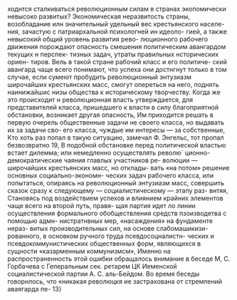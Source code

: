 ходнтся сталкиваться революционным силам в странах
экопомически невысоко развитых?
Экономическая неразвитость страны, возобладание
илн значительный удельный вес крестьянского населе-
ния, зачастую с патриархальной психологней ин идеоло-
гией, а также невысокий общий уровень развития рево-
люционного рабочего движения порождают опасность
смешения политическим авангардом текущих н перспек-
тизных задач, утраты правильных нсторических ориен-
тиров.
Вель в такой стране рабочий класс и его политиче-
ский авангард чаще всего понимают, что успеха они
достнгнут только в том случае, если сумеют пробудить
революционный энтузиазм широчайших крестьянских
масс, смогут опереться на него, поднять наинижайшис
низы общества к историческому творчеству. Когда же
это происходит н революционная власть утверждается,
для представителей класса, пришедшего к власти в силу
благоприятной обстановки, возникает другая опасность,
Им приходится решать в первую очерель общественные
задачи не своего класса, но выдавать их за задачи сво-
его класса, чуждые им интересы — за собственные, Кто
хоть раз попал в такую ситуацию, замечал Ф. Энгельс,
тот пропал безвозвратно 19,
В подобной обстановке перед политической властью
встает дилемма; или немедленно осуществлять револю`
ционно-демократические чаяния главлых участников ре-
волюции — широчайших крестьянских масс, но отклады-
вать «на потом» решение основных социально-экономн-
ческих задач рабочего класса, или попытаться, опираясь
на революционный энтузиазм масс, совершить сказок
сразу к следующему — социалистическому — этапу раз-
внтяя, Становясь под воздействием успехов и влиянием
крайних элементов чаще всего на второй путь, правя-
щая партия идет ло линии осуществления формального
обобществления средств пзоизводетва с помощью адмн-
нистратнвных мер, «насаждения» на фундаменте нераз-
витых производительных сил, на основе слабомашикизи-
рованного, в основком ручного труда псевдосоцналистн-
ческих и псевдокоммунистических общественных форм,
являющихся в сущности «казарменным коммунизмсм»,
Именно на распространенность этой ошибки обращалось
внимание в беседе М, С. Горбачева с Геперальным сек.
ретарем ЦК Иеменской социалистической партии А. С.
аль-Бейдом. Во время беседы говорнлось, что «никакая
революцкя ие застрахована от стремлений аваягарда пе-
13}
